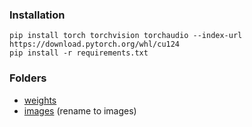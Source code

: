 ### Installation

```
pip install torch torchvision torchaudio --index-url https://download.pytorch.org/whl/cu124
pip install -r requirements.txt
```

### Folders
- [weights](https://drive.google.com/drive/folders/17u4wVqXPpm0Z18ZA5IE4qkib64QmEsfg?usp=drive_link)
- [images](https://drive.google.com/drive/folders/1mogmCq1Nqzl2ATnxClHzF221hRmknrnP?usp=drive_link) (rename to images)